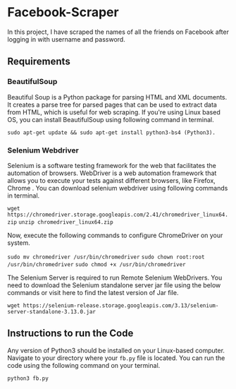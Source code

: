 # Facebook-Scraper
In this project, I have scraped the names of all the friends on Facebook after logging in with username and password.

## Requirements

### BeautifulSoup
Beautiful Soup is a Python package for parsing HTML and XML documents. It creates a parse tree for parsed pages that can be used to extract data from HTML, which is useful for web scraping.
If you're using Linux based OS, you can install BeautifulSoup using following command in terminal.

`sudo apt-get update && sudo apt-get install python3-bs4 (Python3).`

### Selenium Webdriver
Selenium is a software testing framework for the web that facilitates the automation of browsers.
WebDriver is a web automation framework that allows you to execute your tests against different browsers, like Firefox, Chrome .
You can download selenium webdriver using following commands in terminal.

`wget https://chromedriver.storage.googleapis.com/2.41/chromedriver_linux64.zip`
`unzip chromedriver_linux64.zip`

Now, execute the following commands to configure ChromeDriver on your system.

`sudo mv chromedriver /usr/bin/chromedriver`
`sudo chown root:root /usr/bin/chromedriver`
`sudo chmod +x /usr/bin/chromedriver`

The Selenium Server is required to run Remote Selenium WebDrivers. You need to download the Selenium standalone server jar file using the below commands or visit here to find the latest version of Jar file.

`wget https://selenium-release.storage.googleapis.com/3.13/selenium-server-standalone-3.13.0.jar`

## Instructions to run the Code

Any version of Python3 should be installed on your Linux-based computer. Navigate to your directory where your `fb.py` file is located. You can run the code using the following command on your terminal.

`python3 fb.py`
